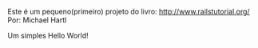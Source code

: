 Este é um pequeno(primeiro) projeto do livro: http://www.railstutorial.org/
Por: Michael Hartl

Um simples Hello World!